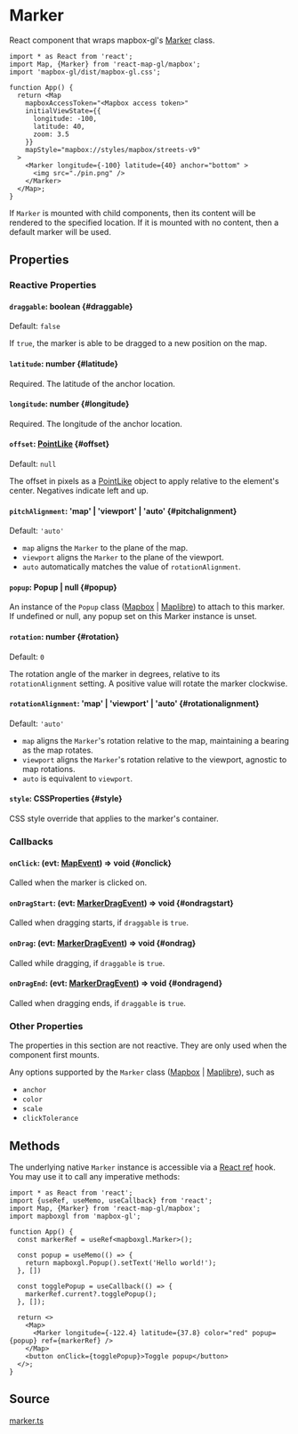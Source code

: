 # Marker

React component that wraps mapbox-gl's [Marker](https://docs.mapbox.com/mapbox-gl-js/api/markers/#marker) class.


```tsx
import * as React from 'react';
import Map, {Marker} from 'react-map-gl/mapbox';
import 'mapbox-gl/dist/mapbox-gl.css';

function App() {
  return <Map
    mapboxAccessToken="<Mapbox access token>"
    initialViewState={{
      longitude: -100,
      latitude: 40,
      zoom: 3.5
    }}
    mapStyle="mapbox://styles/mapbox/streets-v9"
  >
    <Marker longitude={-100} latitude={40} anchor="bottom" >
      <img src="./pin.png" />
    </Marker>
  </Map>;
}
```


If `Marker` is mounted with child components, then its content will be rendered to the specified location. If it is mounted with no content, then a default marker will be used.

## Properties

### Reactive Properties

#### `draggable`: boolean {#draggable}

Default: `false`

If `true`, the marker is able to be dragged to a new position on the map.

#### `latitude`: number {#latitude}

Required. The latitude of the anchor location.

#### `longitude`: number {#longitude}

Required. The longitude of the anchor location.

#### `offset`: [PointLike](./types.md#pointlike) {#offset}

Default: `null`

The offset in pixels as a [PointLike](https://docs.mapbox.com/mapbox-gl-js/api/geography/#pointlike) object to apply relative to the element's center. Negatives indicate left and up.

#### `pitchAlignment`: 'map' | 'viewport' | 'auto' {#pitchalignment}

Default: `'auto'`

- `map` aligns the `Marker` to the plane of the map.
- `viewport` aligns the `Marker` to the plane of the viewport.
- `auto` automatically matches the value of `rotationAlignment`.

#### `popup`: Popup | null {#popup}

An instance of the `Popup` class ([Mapbox](https://docs.mapbox.com/mapbox-gl-js/api/markers/#popup) | [Maplibre](https://maplibre.org/maplibre-gl-js/docs/API/classes/Popup/)) to attach to this marker. If undefined or null, any popup set on this Marker instance is unset.

#### `rotation`: number {#rotation}

Default: `0`

The rotation angle of the marker in degrees, relative to its `rotationAlignment` setting. A positive value will rotate the marker clockwise.

#### `rotationAlignment`: 'map' | 'viewport' | 'auto' {#rotationalignment}

Default: `'auto'`

- `map` aligns the `Marker`'s rotation relative to the map, maintaining a bearing as the map rotates.
- `viewport` aligns the `Marker`'s rotation relative to the viewport, agnostic to map rotations.
- `auto` is equivalent to `viewport`.

#### `style`: CSSProperties {#style}

CSS style override that applies to the marker's container.

### Callbacks

#### `onClick`: (evt: [MapEvent](./types.md#mapevent)) => void {#onclick}

Called when the marker is clicked on.

#### `onDragStart`: (evt: [MarkerDragEvent](./types.md#markerdragevent)) => void {#ondragstart}

Called when dragging starts, if `draggable` is `true`.

#### `onDrag`: (evt: [MarkerDragEvent](./types.md#markerdragevent)) => void {#ondrag}

Called while dragging, if `draggable` is `true`.

#### `onDragEnd`: (evt: [MarkerDragEvent](./types.md#markerdragevent)) => void {#ondragend}

Called when dragging ends, if `draggable` is `true`.


### Other Properties

The properties in this section are not reactive. They are only used when the component first mounts.

Any options supported by the `Marker` class ([Mapbox](https://docs.mapbox.com/mapbox-gl-js/api/markers/#marker) | [Maplibre](https://maplibre.org/maplibre-gl-js/docs/API/type-aliases/MarkerOptions/)), such as

- `anchor`
- `color`
- `scale`
- `clickTolerance`


## Methods

The underlying native `Marker` instance is accessible via a [React ref](https://reactjs.org/docs/refs-and-the-dom.html#creating-refs) hook.
You may use it to call any imperative methods:


```tsx
import * as React from 'react';
import {useRef, useMemo, useCallback} from 'react';
import Map, {Marker} from 'react-map-gl/mapbox';
import mapboxgl from 'mapbox-gl';

function App() {
  const markerRef = useRef<mapboxgl.Marker>();

  const popup = useMemo(() => {
    return mapboxgl.Popup().setText('Hello world!');
  }, [])

  const togglePopup = useCallback(() => {
    markerRef.current?.togglePopup();
  }, []);

  return <>
    <Map>
      <Marker longitude={-122.4} latitude={37.8} color="red" popup={popup} ref={markerRef} />
    </Map>
    <button onClick={togglePopup}>Toggle popup</button>
  </>;
}
```


## Source

[marker.ts](https://github.com/visgl/react-map-gl/tree/8.1-release/modules/react-mapbox/src/components/marker.ts)
